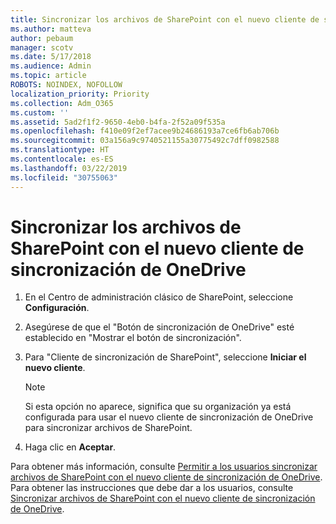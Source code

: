 ```yaml
---
title: Sincronizar los archivos de SharePoint con el nuevo cliente de sincronización de OneDrive
ms.author: matteva
author: pebaum
manager: scotv
ms.date: 5/17/2018
ms.audience: Admin
ms.topic: article
ROBOTS: NOINDEX, NOFOLLOW
localization_priority: Priority
ms.collection: Adm_O365
ms.custom: ''
ms.assetid: 5ad2f1f2-9650-4eb0-b4fa-2f52a09f535a
ms.openlocfilehash: f410e09f2ef7acee9b24686193a7ce6fb6ab706b
ms.sourcegitcommit: 03a156a9c9740521155a30775492c7dff0982588
ms.translationtype: HT
ms.contentlocale: es-ES
ms.lasthandoff: 03/22/2019
ms.locfileid: "30755063"
---
```

# <a name="sync-sharepoint-files-with-the-new-onedrive-sync-client"></a>Sincronizar los archivos de SharePoint con el nuevo cliente de sincronización de OneDrive

1. En el Centro de administración clásico de SharePoint, seleccione **Configuración**.
    
2. Asegúrese de que el "Botón de sincronización de OneDrive" esté establecido en "Mostrar el botón de sincronización".
    
3. Para "Cliente de sincronización de SharePoint", seleccione **Iniciar el nuevo cliente**.
    
    > [!NOTE]
    > Si esta opción no aparece, significa que su organización ya está configurada para usar el nuevo cliente de sincronización de OneDrive para sincronizar archivos de SharePoint. 
  
4. Haga clic en **Aceptar**.
    
Para obtener más información, consulte [Permitir a los usuarios sincronizar archivos de SharePoint con el nuevo cliente de sincronización de OneDrive](https://go.microsoft.com/fwlink/?linkid=866433). Para obtener las instrucciones que debe dar a los usuarios, consulte [Sincronizar archivos de SharePoint con el nuevo cliente de sincronización de OneDrive](https://go.microsoft.com/fwlink/?linkid=866427).
  

